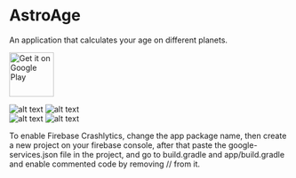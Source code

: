 # AstroAge
An application that calculates your age on different planets.

<a target="_blank" href="https://play.google.com/store/apps/details?id=com.nordef.astroagecalculator" target="_blank">
<img src="https://play.google.com/intl/en_us/badges/images/generic/en-play-badge.png" alt="Get it on Google Play" height="80"/></a>

![alt text](https://lh3.googleusercontent.com/0iQ6VuMM5sLyzEOprbNtI3raJM_ZtfuSLlMLVWt6pL4HOToNqDeMTU9Hf8nJBBUXBYM)
![alt text](https://lh3.googleusercontent.com/l-6Oz9cW92vCHOMw-Fd2NbUM6N62l_E9bAr4MXleA9245No7RjiZPnUEB_cMTOIrLRI_)
</br>
![alt text](https://lh3.googleusercontent.com/XsuzQtzlixWHTodu8N4Qhq5UWVhmOpekkiRwwdujkQ5EnAJPRKuqWRIdROhkIjQZT2A7)
![alt text](https://lh3.googleusercontent.com/9DsK_3LxF4FUg7Y5KtLl3LgPoxadJfbtdMnr4V9QeTJz-5WcOiM9JzZK9YF9ZGPWe2g)

To enable Firebase Crashlytics, change the app package name, then create a new project on your firebase console, after that paste the google-services.json file in the project, and go to build.gradle and app/build.gradle and enable commented code by removing // from it.
